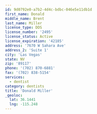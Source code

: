 ```yaml
---
id: 9d0792e0-a7b2-4d4c-bdbc-046e5e11db1d
first_name: Donald
middle_name: Brent
last_name: Miller
license_type: DDS
license_number: '2495'
license_status: Active
license_expiration: '42185'
address: '7670 W Sahara Ave'
address_2: 'Suite 1'
city: 'Las Vegas'
state: NV
zip: '89117'
phone: '(702) 870-6881'
fax: '(702) 838-5154'
services:
  - dentist
category: dentists
title: 'Donald Miller'
_geoloc:
  lat: 36.1441
  lng: -115.248
---
```

